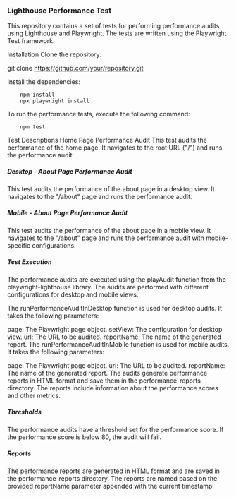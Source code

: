 ### Lighthouse Performance Test
This repository contains a set of tests for performing performance audits using Lighthouse and Playwright. The tests are written using the Playwright Test framework.

Installation
Clone the repository:

git clone https://github.com/your/repository.git

Install the dependencies:

        npm install
        npx playwright install

To run the performance tests, execute the following command:

        npm test

Test Descriptions
Home Page Performance Audit
This test audits the performance of the home page. It navigates to the root URL ("/") and runs the performance audit.

##### Desktop - About Page Performance Audit
This test audits the performance of the about page in a desktop view. It navigates to the "/about" page and runs the performance audit.

##### Mobile - About Page Performance Audit
This test audits the performance of the about page in a mobile view. It navigates to the "/about" page and runs the performance audit with mobile-specific configurations.

##### Test Execution
The performance audits are executed using the playAudit function from the playwright-lighthouse library. The audits are performed with different configurations for desktop and mobile views.

The runPerformanceAuditInDesktop function is used for desktop audits. It takes the following parameters:

page: The Playwright page object.
setView: The configuration for desktop view.
url: The URL to be audited.
reportName: The name of the generated report.
The runPerformanceAuditInMobile function is used for mobile audits. It takes the following parameters:

page: The Playwright page object.
url: The URL to be audited.
reportName: The name of the generated report.
The audits generate performance reports in HTML format and save them in the performance-reports directory. The reports include information about the performance scores and other metrics.

##### Thresholds
The performance audits have a threshold set for the performance score. If the performance score is below 80, the audit will fail.

##### Reports
The performance reports are generated in HTML format and are saved in the performance-reports directory. The reports are named based on the provided reportName parameter appended with the current timestamp.
